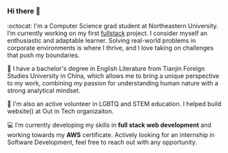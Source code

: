 ### Hi there 👋

<!--
**yuwei-wu-k/yuwei-wu-k** is a ✨ _special_ ✨ repository because its `README.md` (this file) appears on your GitHub profile.
-->

:octocat: I'm a Computer Science grad student at Northeastern University. I’m currently working on my first [fullstack](https://github.com/yuwei-wu-k/mern-fullstack.git) project. I consider myself an enthusiastic and adaptable learner. Solving real-world problems in corporate environments is where I thrive, and I love taking on challenges that push my boundaries. 

:book: I have a bachelor's degree in English Literature from Tianjin Foreign Studies University in China, which allows me to bring a unique perspective to my work, combining my passion for understanding human nature with a strong analytical mindset.

:seedling: I'm also an active volunteer in LGBTQ and STEM education. I helped build website() at Out in Tech organizaiton.

:computer: I’m currently developing my skills in **full stack web development** and working towards my **AWS** certificate. Actively looking for an internship in Software Development, feel free to reach out with any opportunity.
